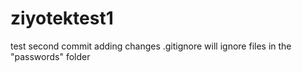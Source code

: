 # ziyotektest1
test second commit
adding changes
.gitignore will ignore files in the "passwords" folder
